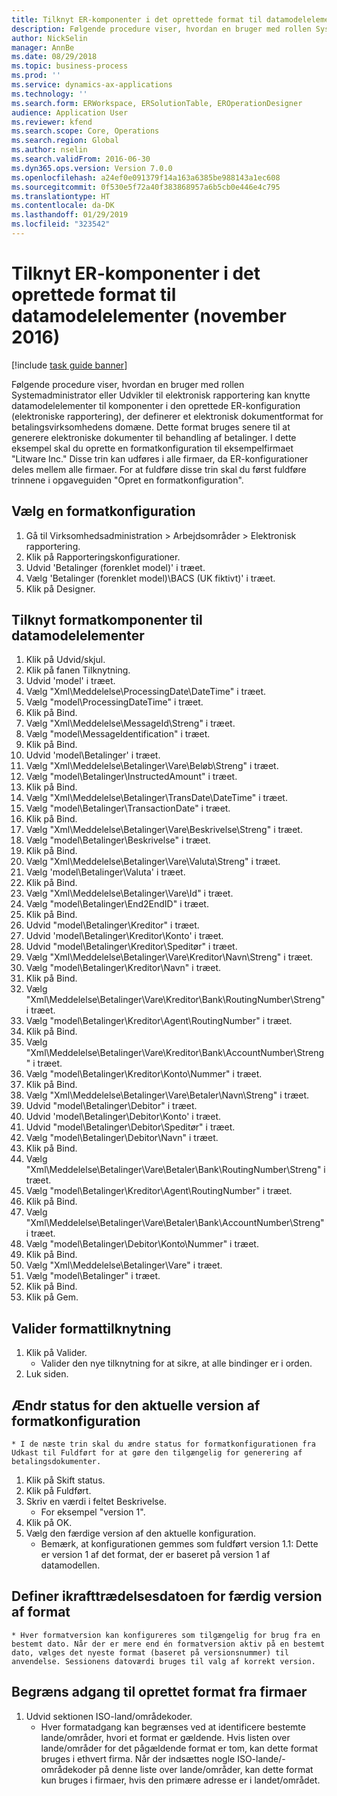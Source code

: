 ```yaml
---
title: Tilknyt ER-komponenter i det oprettede format til datamodelelementer (november 2016)
description: Følgende procedure viser, hvordan en bruger med rollen Systemadministrator eller Udvikler til elektronisk rapportering kan knytte datamodelelementer til komponenter i den oprettede ER-konfiguration (elektroniske rapportering), der definerer et elektronisk dokumentformat for betalingsvirksomhedens domæne.
author: NickSelin
manager: AnnBe
ms.date: 08/29/2018
ms.topic: business-process
ms.prod: ''
ms.service: dynamics-ax-applications
ms.technology: ''
ms.search.form: ERWorkspace, ERSolutionTable, EROperationDesigner
audience: Application User
ms.reviewer: kfend
ms.search.scope: Core, Operations
ms.search.region: Global
ms.author: nselin
ms.search.validFrom: 2016-06-30
ms.dyn365.ops.version: Version 7.0.0
ms.openlocfilehash: a24ef0e091379f14a163a6385be988143a1ec608
ms.sourcegitcommit: 0f530e5f72a40f383868957a6b5cb0e446e4c795
ms.translationtype: HT
ms.contentlocale: da-DK
ms.lasthandoff: 01/29/2019
ms.locfileid: "323542"
---
```

# <a name="er-map-components-of-the-created-format-to-data-model-elements-november-2016"></a>Tilknyt ER-komponenter i det oprettede format til datamodelelementer (november 2016)

[!include [task guide banner](../../includes/task-guide-banner.md)]

Følgende procedure viser, hvordan en bruger med rollen Systemadministrator eller Udvikler til elektronisk rapportering kan knytte datamodelelementer til komponenter i den oprettede ER-konfiguration (elektroniske rapportering), der definerer et elektronisk dokumentformat for betalingsvirksomhedens domæne. Dette format bruges senere til at generere elektroniske dokumenter til behandling af betalinger. I dette eksempel skal du oprette en formatkonfiguration til eksempelfirmaet "Litware Inc." Disse trin kan udføres i alle firmaer, da ER-konfigurationer deles mellem alle firmaer. For at fuldføre disse trin skal du først fuldføre trinnene i opgaveguiden "Opret en formatkonfiguration".


## <a name="select-a-format-configuration"></a>Vælg en formatkonfiguration
1. Gå til Virksomhedsadministration > Arbejdsområder > Elektronisk rapportering.
2. Klik på Rapporteringskonfigurationer.
3. Udvid 'Betalinger (forenklet model)' i træet.
4. Vælg 'Betalinger (forenklet model)\BACS (UK fiktivt)' i træet.
5. Klik på Designer.

## <a name="map-format-components-to-data-model-elements"></a>Tilknyt formatkomponenter til datamodelelementer
1. Klik på Udvid/skjul.
2. Klik på fanen Tilknytning.
3. Udvid 'model' i træet.
4. Vælg "Xml\Meddelelse\ProcessingDate\DateTime" i træet.
5. Vælg "model\ProcessingDateTime" i træet.
6. Klik på Bind.
7. Vælg "Xml\Meddelelse\MessageId\Streng" i træet.
8. Vælg "model\MessageIdentification" i træet.
9. Klik på Bind.
10. Udvid 'model\Betalinger' i træet.
11. Vælg "Xml\Meddelelse\Betalinger\Vare\Beløb\Streng" i træet.
12. Vælg "model\Betalinger\InstructedAmount" i træet.
13. Klik på Bind.
14. Vælg "Xml\Meddelelse\Betalinger\TransDate\DateTime" i træet.
15. Vælg "model\Betalinger\TransactionDate" i træet.
16. Klik på Bind.
17. Vælg "Xml\Meddelelse\Betalinger\Vare\Beskrivelse\Streng" i træet.
18. Vælg "model\Betalinger\Beskrivelse" i træet.
19. Klik på Bind.
20. Vælg "Xml\Meddelelse\Betalinger\Vare\Valuta\Streng" i træet.
21. Vælg 'model\Betalinger\Valuta' i træet.
22. Klik på Bind.
23. Vælg "Xml\Meddelelse\Betalinger\Vare\Id" i træet.
24. Vælg "model\Betalinger\End2EndID" i træet.
25. Klik på Bind.
26. Udvid "model\Betalinger\Kreditor" i træet.
27. Udvid 'model\Betalinger\Kreditor\Konto' i træet.
28. Udvid "model\Betalinger\Kreditor\Speditør" i træet.
29. Vælg "Xml\Meddelelse\Betalinger\Vare\Kreditor\Navn\Streng" i træet.
30. Vælg "model\Betalinger\Kreditor\Navn" i træet.
31. Klik på Bind.
32. Vælg "Xml\Meddelelse\Betalinger\Vare\Kreditor\Bank\RoutingNumber\Streng" i træet.
33. Vælg "model\Betalinger\Kreditor\Agent\RoutingNumber" i træet.
34. Klik på Bind.
35. Vælg "Xml\Meddelelse\Betalinger\Vare\Kreditor\Bank\AccountNumber\Streng" i træet.
36. Vælg "model\Betalinger\Kreditor\Konto\Nummer" i træet.
37. Klik på Bind.
38. Vælg "Xml\Meddelelse\Betalinger\Vare\Betaler\Navn\Streng" i træet.
39. Udvid "model\Betalinger\Debitor" i træet.
40. Udvid 'model\Betalinger\Debitor\Konto' i træet.
41. Udvid "model\Betalinger\Debitor\Speditør" i træet.
42. Vælg "model\Betalinger\Debitor\Navn" i træet.
43. Klik på Bind.
44. Vælg "Xml\Meddelelse\Betalinger\Vare\Betaler\Bank\RoutingNumber\Streng" i træet.
45. Vælg "model\Betalinger\Kreditor\Agent\RoutingNumber" i træet.
46. Klik på Bind.
47. Vælg "Xml\Meddelelse\Betalinger\Vare\Betaler\Bank\AccountNumber\Streng" i træet.
48. Vælg "model\Betalinger\Debitor\Konto\Nummer" i træet.
49. Klik på Bind.
50. Vælg "Xml\Meddelelse\Betalinger\Vare" i træet.
51. Vælg "model\Betalinger" i træet.
52. Klik på Bind.
53. Klik på Gem.

## <a name="validate-format-mapping"></a>Valider formattilknytning
1. Klik på Valider.
    * Valider den nye tilknytning for at sikre, at alle bindinger er i orden.  
2. Luk siden.

## <a name="change-status-of-the-current-version-of-format-configuration"></a>Ændr status for den aktuelle version af formatkonfiguration
    * I de næste trin skal du ændre status for formatkonfigurationen fra Udkast til Fuldført for at gøre den tilgængelig for generering af betalingsdokumenter.  
1. Klik på Skift status.
2. Klik på Fuldført.
3. Skriv en værdi i feltet Beskrivelse.
    * For eksempel "version 1".  
4. Klik på OK.
5. Vælg den færdige version af den aktuelle konfiguration.
    * Bemærk, at konfigurationen gemmes som fuldført version 1.1: Dette er version 1 af det format, der er baseret på version 1 af datamodellen.  

## <a name="define-effective-date-for-completed-version-of-format"></a>Definer ikrafttrædelsesdatoen for færdig version af format
    * Hver formatversion kan konfigureres som tilgængelig for brug fra en bestemt dato. Når der er mere end én formatversion aktiv på en bestemt dato, vælges det nyeste format (baseret på versionsnummer) til anvendelse. Sessionens datoværdi bruges til valg af korrekt version.  

## <a name="restrict-access-to-created-format-from-companies"></a>Begræns adgang til oprettet format fra firmaer
1. Udvid sektionen ISO-land/områdekoder.
    * Hver formatadgang kan begrænses ved at identificere bestemte lande/områder, hvori et format er gældende. Hvis listen over lande/områder for det pågældende format er tom, kan dette format bruges i ethvert firma. Når der indsættes nogle ISO-lande/-områdekoder på denne liste over lande/områder, kan dette format kun bruges i firmaer, hvis den primære adresse er i landet/området.  

